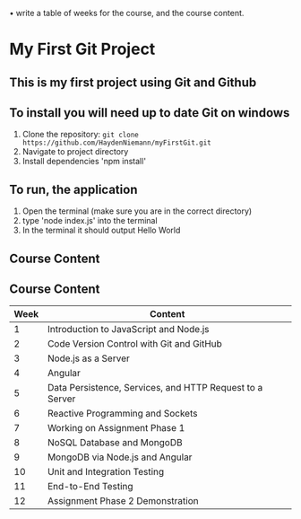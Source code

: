 • write a table of weeks for the course, and the course content.
# My First Git Project #

## This is my first project using Git and Github #

## To install you will need up to date Git on windows #
  1. Clone the repository: `git clone https://github.com/HaydenNiemann/myFirstGit.git`
  2. Navigate to project directory
  3. Install dependencies 'npm install'

## To run, the application
  1. Open the terminal (make sure you are in the correct directory)
  2. type 'node index.js' into the terminal
  3. In the terminal it should output Hello World

## Course Content
## Course Content

| Week | Content                                                    |
|------|------------------------------------------------------------|
| 1    | Introduction to JavaScript and Node.js                     |
| 2    | Code Version Control with Git and GitHub                   |
| 3    | Node.js as a Server                                        |  
| 4    | Angular                                                    |
| 5    | Data Persistence, Services, and HTTP Request to a Server   |
| 6    | Reactive Programming and Sockets                           |
| 7    | Working on Assignment Phase 1                              |
| 8    | NoSQL Database and MongoDB                                 |
| 9    | MongoDB via Node.js and Angular                            |
| 10   | Unit and Integration Testing                               |
| 11   | End-to-End Testing                                         |
| 12   | Assignment Phase 2 Demonstration                           |
